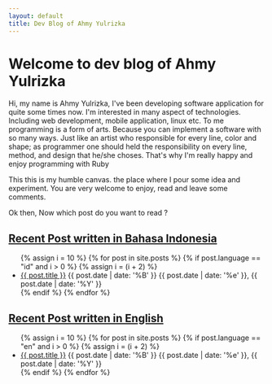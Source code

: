 ```yaml
---
layout: default
title: Dev Blog of Ahmy Yulrizka
---
```

<h1>Welcome to dev blog of Ahmy Yulrizka</h1>

Hi, my name is Ahmy Yulrizka, I've been developing software application for quite some times now. I'm interested in many aspect of technologies. Including
web development, mobile application, linux etc. To me programming is a form of arts. Because you can implement a software with so many ways. Just like an artist who responsible for every line, color and shape; as programmer one should held the responsibility on every line, method, and design that he/she choses. That's why I'm really happy and enjoy programming with Ruby

This this is my humble canvas. the place where I pour some idea and experiment. You are very welcome to enjoy, read and leave some comments.

Ok then, Now which post do you want to read ?

## <a href="/id">Recent Post written in Bahasa Indonesia</a>
<ul>
{% assign i = 10 %}
{% for post in site.posts %}
  {% if post.language == "id" and i > 0 %}
  {% assign i = (i + 2) %}
    <li>
      <a href="{{ post.url}}" rel="bookmark" title="Permanent link to ">{{ post.title }}</a>
      <span>{{ post.date | date: '%B' }} {{ post.date | date: '%e' }}, {{ post.date | date: '%Y' }}</span>
    </li>
  {% endif %}
{% endfor %}
</ul>

## <a href="/en">Recent Post written in English</a>
<ul>
{% assign i = 10 %}
{% for post in site.posts %}
  {% if post.language == "en" and i > 0 %}
  {% assign i = (i + 2) %}
    <li>
      <a href="{{ post.url}}" rel="bookmark" title="Permanent link to ">{{ post.title }}</a>
      <span>{{ post.date | date: '%B' }} {{ post.date | date: '%e' }}, {{ post.date | date: '%Y' }}</span>
    </li>
  {% endif %}
{% endfor %}
</ul>
